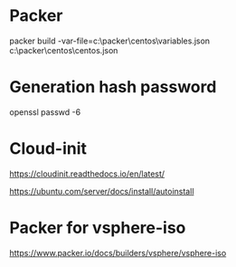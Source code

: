 # Packer

packer build -var-file=c:\packer\centos\variables.json c:\packer\centos\centos.json

# Generation hash password

 openssl passwd -6
 
# Cloud-init

 https://cloudinit.readthedocs.io/en/latest/
 
 https://ubuntu.com/server/docs/install/autoinstall
 
# Packer for vsphere-iso

 https://www.packer.io/docs/builders/vsphere/vsphere-iso
